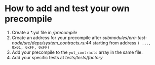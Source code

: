 # How to add and test your own precompile

1. Create a *.yul file in */precompile*
2. Create an address for your precompile after *submodules/era-test-node/src/deps/system_contracts.rs:44* starting from address `( ..., 0x01, 0xFF, 0xFF)`
3. Add your precompile to the `yul_contracts` array in the same file.
4. Add your specific tests at *tests/tests/factory*
